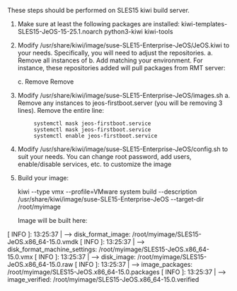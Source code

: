 These steps should be performed on SLES15 kiwi build server.

1. Make sure at least the following packages are installed:
	kiwi-templates-SLES15-JeOS-15-25.1.noarch
	python3-kiwi
	kiwi-tools
	
2. Modify /usr/share/kiwi/image/suse-SLE15-Enterprise-JeOS/JeOS.kiwi to your needs.
   Specifically, you will need to adjust the repositories.
   a. Remove all instances of <repository>
   b. Add <repository> matching your environment.  For instance, these repositories 
      added will pull packages from RMT server:
      
    <repository type="rpm-md" alias="sle-product-sles15-pool-x86_64">
            <source path="http://rmt.internal.paredes.pw/repo/SUSE/Products/SLE-Product-SLES/15/x86_64/product"/>
    </repository>
        <repository type="rpm-md" alias="sle-module-server-applications15-pool-x86_64">
            <source path="http://rmt.internal.paredes.pw/repo/SUSE/Products/SLE-Module-Server-Applications/15/x86_64/product/"/>
    </repository>
        <repository type="rpm-md" alias="sle-module-basesystem15-pool-x86_64">
            <source path="http://rmt.internal.paredes.pw/repo/SUSE/Products/SLE-Module-Basesystem/15/x86_64/product/"/>
    </repository>
        <repository type="rpm-md" alias="sle-product-sles15-updates-x86_64">
            <source path="http://rmt.internal.paredes.pw/repo/SUSE/Updates/SLE-Product-SLES/15/x86_64/update"/>
    </repository>
        <repository type="rpm-md" alias="sle-module-server-applications15-updates-x86_64">
            <source path="http://rmt.internal.paredes.pw/repo/SUSE/Updates/SLE-Module-Server-Applications/15/x86_64/update/"/>
    </repository>
        <repository type="rpm-md" alias="sle-module-basesystem15-updates-x86_64">
            <source path="http://rmt.internal.paredes.pw/repo/SUSE/Updates/SLE-Module-Basesystem/15/x86_64/update/"/>
    </repository>
    <repository type="rpm-md" alias="sle-module-public-cloud-updates-x86_64">
            <source path="http://rmt.internal.paredes.pw/repo/SUSE/Updates/SLE-Module-Public-Cloud/15/x86_64/update/"/>
    </repository>
    <repository type="rpm-md" alias="sle-module-public-cloud-pool-x86_64">
            <source path="http://rmt.internal.paredes.pw/repo/SUSE/Products/SLE-Module-Public-Cloud/15/x86_64/product/"/>
    </repository>

	c. Remove <package name="jeos-firstboot"/>
	   Remove <package name="jeos-licenses"/>
	   
3. Modify /usr/share/kiwi/image/suse-SLE15-Enterprise-JeOS/images.sh
	a. Remove any instances to jeos-firstboot.server (you will be removing 3 lines). 
	   Remove the entire line:

	        systemctl mask jeos-firstboot.service
        	systemctl mask jeos-firstboot.service
        	systemctl enable jeos-firstboot.service
        	
4. Modify /usr/share/kiwi/image/suse-SLE15-Enterprise-JeOS/config.sh to suit your needs.
   You can change root password, add users, enable/disable services, etc. to
   customize the image
   
5. Build your image:

   kiwi --type vmx --profile=VMware system build --description /usr/share/kiwi/image/suse-SLE15-Enterprise-JeOS --target-dir /root/myimage
   
   Image will be built here:
   
[ INFO    ]: 13:25:37 | --> disk_format_image: /root/myimage/SLES15-JeOS.x86_64-15.0.vmdk
[ INFO    ]: 13:25:37 | --> disk_format_machine_settings: /root/myimage/SLES15-JeOS.x86_64-15.0.vmx
[ INFO    ]: 13:25:37 | --> disk_image: /root/myimage/SLES15-JeOS.x86_64-15.0.raw
[ INFO    ]: 13:25:37 | --> image_packages: /root/myimage/SLES15-JeOS.x86_64-15.0.packages
[ INFO    ]: 13:25:37 | --> image_verified: /root/myimage/SLES15-JeOS.x86_64-15.0.verified
